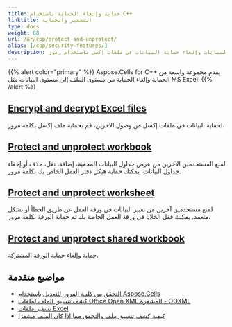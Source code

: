 ```yaml
---
title: حماية وإلغاء الحماية باستخدام C++
linktitle: التشفير والحماية
type: docs
weight: 68
url: /ar/cpp/protect-and-unprotect/
alias: [/cpp/security-features/]
description: يقدم هذا المقتطف كيفية تشفير وفك تشفير ملفات إكسل، حماية البيانات وإلغاء حماية البيانات في ملفات إكسل باستخدام رموز C++.
---
```



{{% alert color="primary" %}}
Aspose.Cells for C++ يقدم مجموعة واسعة من الحماية وإلغاء الحماية من مستوى الملف إلى مستوى البيانات مثل MS Excel:
{{% /alert %}}


## [**Encrypt and decrypt Excel files**](/cells/ar/cpp/encrypt-and-decrypt-excel-files/)
لحماية البيانات في ملفات إكسل من وصول الآخرين، قم بحماية ملف إكسل بكلمة مرور.

## [**Protect and unprotect workbook**](/cells/ar/cpp/protect-and-unprotect-workbook-structure/)
لمنع المستخدمين الآخرين من عرض جداول البيانات المخفية، إضافة، نقل، حذف أو إخفاء جداول البيانات، يمكنك حماية هيكل دفتر العمل الخاص بك بكلمة مرور.

## [**Protect and unprotect worksheet**](/cells/ar/cpp/protect-and-unprotect-worksheets/)
لمنع مستخدمين آخرين من تغيير البيانات في ورقة العمل عن طريق الخطأ أو بشكل متعمد، يمكنك قفل الخلايا في ورقة العمل الخاصة بك ثم حماية الورقة بكلمة مرور. 

## [**Protect and unprotect shared workbook**](/cells/ar/cpp/password-protect-or-unprotect-the-shared-workbook/)
حماية وإلغاء حماية الورقة المشتركة.

## **مواضيع متقدمة**
- [التحقق من كلمة المرور للتعديل باستخدام Aspose.Cells](/cells/ar/cpp/check-password-to-modify-using-aspose-cells/)
- [كشف تنسيق الملف لملفات Office Open XML المشفرة - OOXML](/cells/ar/cpp/detect-file-format-of-encrypted-office-open-xml-ooxml-files/)
- [تشفير ملفات Excel](/cells/ar/cpp/encrypting-excel-files/)
- [كيفية كشف تنسيق ملف والتحقق مما إذا كان الملف مشفرًا](/cells/ar/cpp/how-to-detect-a-file-format-and-check-if-the-file-is-encrypted/)
